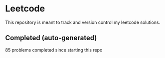 # Leetcode

This repository is meant to track and version control my leetcode solutions.

## Completed (auto-generated)

85 problems completed since starting this repo
